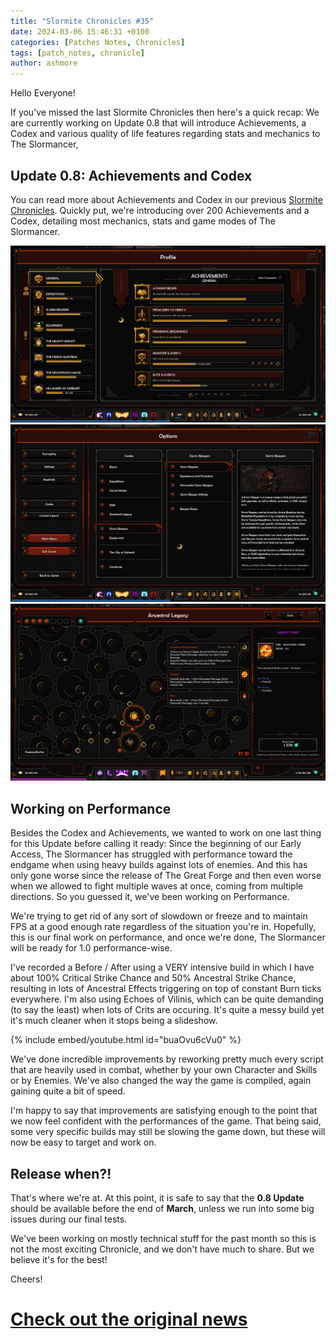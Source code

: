 ```yaml
---
title: "Slormite Chronicles #35"
date: 2024-03-06 15:46:31 +0100
categories: [Patches Notes, Chronicles]
tags: [patch_notes, chronicle]
author: ashmore
---
```

Hello Everyone!  
  
If you've missed the last Slormite Chronicles then here's a quick recap: We are currently working on Update 0.8 that will introduce Achievements, a Codex and various quality of life features regarding stats and mechanics to The Slormancer,  
  

Update 0.8: Achievements and Codex
----------------------------------

  
You can read more about Achievements and Codex in our previous [Slormite Chronicles](https://steamcommunity.com/games/1104280/announcements/detail/4031353167277495724). Quickly put, we're introducing over 200 Achievements and a Codex, detailing most mechanics, stats and game modes of The Slormancer.   
  
![](/assets/patch_notes/e26ea74af1e3c590b76366f98a5967094ab06073)   
![](/assets/patch_notes/ddea70430bb07b72bf57d262e785255854142a42)  
![](/assets/patch_notes/4c4c5cd183e0e0f414c01483f7a17cccb176a066)  
  

Working on Performance
----------------------

  
Besides the Codex and Achievements, we wanted to work on one last thing for this Update before calling it ready: Since the beginning of our Early Access, The Slormancer has struggled with performance toward the endgame when using heavy builds against lots of enemies. And this has only gone worse since the release of The Great Forge and then even worse when we allowed to fight multiple waves at once, coming from multiple directions. So you guessed it, we've been working on Performance.  
  
We're trying to get rid of any sort of slowdown or freeze and to maintain FPS at a good enough rate regardless of the situation you're in. Hopefully, this is our final work on performance, and once we're done, The Slormancer will be ready for 1.0 performance-wise.  
  
I've recorded a Before / After using a VERY intensive build in which I have about 100% Critical Strike Chance and 50% Ancestral Strike Chance, resulting in lots of Ancestral Effects triggering on top of constant Burn ticks everywhere. I'm also using Echoes of Vilinis, which can be quite demanding (to say the least) when lots of Crits are occuring. It's quite a messy build yet it's much cleaner when it stops being a slideshow.  
  
{% include embed/youtube.html id="buaOvu6cVu0" %}  
  
We've done incredible improvements by reworking pretty much every script that are heavily used in combat, whether by your own Character and Skills or by Enemies. We've also changed the way the game is compiled, again gaining quite a bit of speed.  
  
I'm happy to say that improvements are satisfying enough to the point that we now feel confident with the performances of the game. That being said, some very specific builds may still be slowing the game down, but these will now be easy to target and work on.  
  

Release when?!
--------------

  
That's where we're at. At this point, it is safe to say that the **0.8 Update** should be available before the end of **March**, unless we run into some big issues during our final tests.   
  
We've been working on mostly technical stuff for the past month so this is not the most exciting Chronicle, and we don't have much to share. But we believe it's for the best!  
  
Cheers!

# <a href="https://steamstore-a.akamaihd.net/news/externalpost/steam_community_announcements/5679673637648753084" target="_blank">Check out the original news</a>